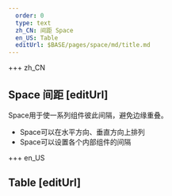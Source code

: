 ```yaml
---   
  order: 0
  type: text
  zh_CN: 间距 Space
  en_US: Table
  editUrl: $BASE/pages/space/md/title.md
---      
```


+++  zh_CN
## Space 间距 [editUrl]    
Space用于使一系列组件彼此间隔，避免边缘重叠。

- Space可以在水平方向、垂直方向上排列
- Space可以设置各个内部组件的间隔

+++ en_US
## Table [editUrl]  

